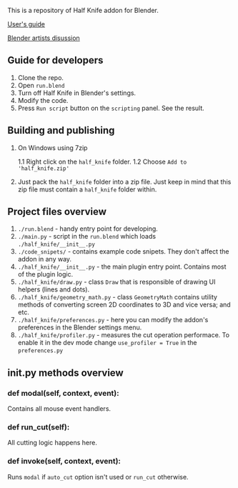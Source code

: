 This is a repository of Half Knife addon for Blender.

[User's guide](https://github.com/artempoletsky/half_knife_docs)

[Blender artists disussion](https://blenderartists.org/t/half-knife-fast-knife-tool-for-blender/)

## Guide for developers

1. Clone the repo.
2. Open `run.blend`
3. Turn off Half Knife in Blender's settings.
4. Modify the code.
5. Press `Run script` button on the `scripting` panel. See the result.

## Building and publishing

1. On Windows using 7zip 

    1.1 Right click on the `half_knife` folder.
    1.2 Choose `Add to 'half_knife.zip'`

2. Just pack the `half_knife` folder into a zip file. Just keep in mind that this zip file must contain a `half_knife` folder within.

## Project files overview

1. `./run.blend` - handy entry point for developing.
2. `./main.py` - script in the `run.blend` which loads `./half_knife/__init__.py`
3. `./code_snipets/` - contains example code snipets. They don't affect the addon in any way.
4. `./half_knife/__init__.py` - the main plugin entry point. Contains most of the plugin logic. 
5. `./half_knife/draw.py` - class `Draw` that is responsible of drawing UI helpers (lines and dots).
6. `./half_knife/geometry_math.py` - class `GeometryMath` contains utility methods of converting screen 2D coordinates to 3D and vice versa; and etc.
7. `./half_knife/preferences.py` - here you can modify the addon's preferences in the Blender settings menu.
8. `./half_knife/profiler.py` - measures the cut operation performace. To enable it in the dev mode change `use_profiler = True` in the `preferences.py`

## __init__.py methods overview

### def modal(self, context, event):

Contains all mouse event handlers.

### def run_cut(self):

All cutting logic happens here. 

### def invoke(self, context, event):

Runs `modal` if `auto_cut` option isn't used or `run_cut` otherwise.


